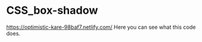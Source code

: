 # CSS_box-shadow
https://optimistic-kare-98baf7.netlify.com/
Here you can see what this code does. 
